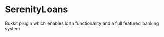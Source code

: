 SerenityLoans
=============

Bukkit plugin which enables loan functionality and a full featured banking system
